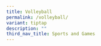 ```yaml
---
title: Volleyball
permalink: /volleyball/
variant: tiptap
description: ""
third_nav_title: Sports and Games
---
```


